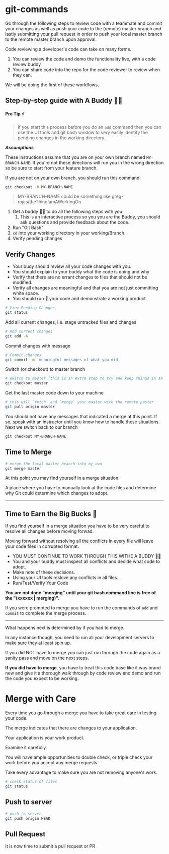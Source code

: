 # git-commands

Go through the following steps to review code with a teammate and commit
your changes as well as push your code to the (remote) master branch and
lastly submitting your pull request in order to push your local master branch
to the remote master branch upon approval.

Code reviewing a developer's code can take on many forms.

1. You can review the code and demo the functionality live, with a code review buddy 
2. You can share code into the repo for the code reviewer to review when they can.

We will be doing the first of these workflows.

## Step-by-step guide with A Buddy 👤👤

#### Pro Tip :zap: 

> If you start this process before you do an `add` command then you can use the UI tools and git bash window to very easily identify the pending changes in the working directory.

**_Assumptions_**

These instructions assume that you are on your own branch named `MY-BRANCH-NAME`. If you're not these directions will run you in the wrong direction so be sure to start from your feature branch.

If you are not on your own branch, you should run this command:

```bash
git checkout -b MY-BRANCH-NAME 
```

> MY-BRANCH-NAME could be something like greg-rojas/theThingIamAWorkingOn



1. Get a buddy 👤👤 to do all the following steps with you
   1. This is an interactive process so you you are the Buddy, you should ask questions and provide feedback about the code.
2. Run "Git Bash"
3. `cd` into your working directory in your working/Branch.
4. Verify pending changes

## Verify Changes

- Your budy should review all your code changes with you.
- You should explain to your buddy what the code is doing and why
- Verify that there are no errant changes to files that should not be modified. 
- Verify all changes are meaningful and that you are not just committing white space.
- You should run :runner: your code and demonstrate a working product

``` bash
# View Pending Changes
git status
```
Add all current changes, i.e. stage untracked files and changes

``` bash
# Add current changes
git add -A
```

Commit changes with message

``` bash
# Commit changes
git commit -m 'meaningful messages of what you did'
```

Switch (or checkout) to master branch

```bash
# switch to master (this is an extra step to try and keep things in an easier place to roll back from )
git checkout master
```
Get the last master code down to your machine

```bash
# this will `fetch` and `merge` your master with the remote paster
git pull origin master
```

You should not have any messages that indicated a merge at this point. If so, speak with an instructor until you know how to handle these situations. Next we switch back to our branch

```bash
git checkout MY-BRANCH-NAME
```
## Time to Merge  

```bash
# merge the local master branch into my own
git merge master
```

At this point you may find yourself in a merge situation. 

A place where you have to manually look at the code files and determine why Git could determine which changes to adopt. 

---
## Time to Earn the Big Bucks :red_circle:

If you find yourself in a merge situation you have to be very careful to resolve all changes before moving forwad. 

Moving forward without resolving all the conflicts in every file will leave your code files in corrupted format. 

- YOU MUST CONTINUE TO WORK THROUGH THIS WITHE A BUDDY     👤👤
- You and your buddy must inspect all conflicts and decide what code to adopt. 
- Make note of these decisions.
- Using your UI tools reslove any conflicts in all files.
-  Run/Test/Verify Your Code

**You are not done "merging" until your git bash command line is free of the "(xxxxxx | merging)".** 

If you were prompted to merge you have to run the commands of `add` and `commit` to complete the merge process. 

-------------

What happens next is determined by if you had to merge. 

In any instance though, you need to run all your development servers to make sure they at least spin up.

If you did NOT have to merge you can just run through the code again as a sanity pass and move on the next steps.

**If you did have to merge**, you have to treat this code base like it was brand new and give it a thorough walk through by code review and demo and run the code you expect to be working.

# Merge with Care​ 

Every time you go through a merge you have to take great care in testing your code. 

The merge indicates that there are changes to your application. 

Your application is your work product. 

Examine it carefully.

You will have ample opportunities to double check, or triple check your work before you accept any merge requests. 

Take every advantage to make sure you are not removing anyone's work.


```bash
# check status of files
git status
```

## Push to server

```bash
# push to server
git push origin HEAD
```

## Pull Request

It is now time to submit a pull request or PR
